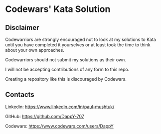 # Codewars' Kata Solution

## Disclaimer 

Codewarriors are strongly encouraged not to look at my solutions to Kata until you have completed it yourselves or at least took the time to think about your own approaches.

Codewarriors should not submit my solutions as their own.

I will not be accepting contributions of any form to this repo.

Creating a repository like this is discouraged by Codewars.



## Contacts

Linkedin: <https://www.linkedin.com/in/paul-mushtuk/>

GitHub: <https://github.com/DappY-707>

Codewars: <https://www.codewars.com/users/DappY>


